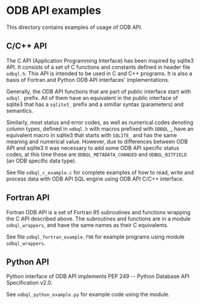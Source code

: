 # ODB API examples

This directory contains examples of usage of ODB API.

## C/C++ API

The C API (Application Programming Interface) has been inspired by sqlite3 API. It consists of a set of C functions and constants defined in header file `odbql.h`. This API is intended to be used in C and C++ programs. It is also a basis of Fortran and Python ODB API interfaces' implementations.

Generally, the ODB API functions that are part of public interface start with `odbql_` prefix. All of them have an equivalent in the public interface of sqlite3 that has a `sqlite3_` prefix and a simillar syntax (parameters) and semantics.

Similarly, most status and error codes, as well as numerical codes denoting column types, defined in `odbql.h` with macros prefixed with `ODBQL_`, have an equivalent macro in sqlite3 that starts with `SQLITE_` and has the same meaning and numerical value. 
However, due to differences between ODB API and sqlite3 it was necessary to add some ODB API specific status codes, at this time these are `ODBQL_METADATA_CHANGED` and `ODBQL_BITFIELD` (an ODB specific data type).

See file `odbql_c_example.c` for complete examples of how to read, write and process data with ODB API SQL engine using ODB API C/C++ interface.

## Fortran API

Fortran ODB API is a set of Fortran 95 subroutines and functions wrapping the C API described above. The subroutines and functions are in a module `odbql_wrappers`, and have the same names as their C equivalents.

See file `odbql_fortran_example.f90` for example programs using module `odbql_wrappers`.

## Python API

Python interface of ODB API implements PEP 249 -- Python Database API Specification v2.0.

See `odbql_python_example.py` for example code using the module.

